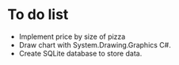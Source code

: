 # To do list
* Implement price by size of pizza
* Draw chart with System.Drawing.Graphics C#.
* Create SQLite database to store data.
